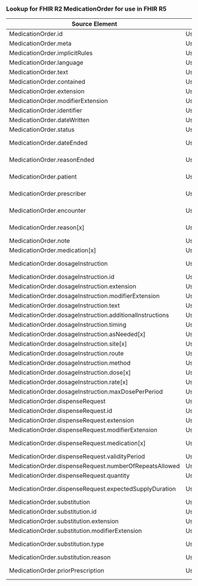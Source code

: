 ### Lookup for FHIR R2 MedicationOrder for use in FHIR R5

| Source Element | Usage | Target |
| -------------- | ----- | ------ |
| MedicationOrder.id | UseElementRenamed | MedicationRequest.id |
| MedicationOrder.meta | UseElementRenamed | MedicationRequest.meta |
| MedicationOrder.implicitRules | UseElementRenamed | MedicationRequest.implicitRules |
| MedicationOrder.language | UseElementRenamed | MedicationRequest.language |
| MedicationOrder.text | UseElementRenamed | MedicationRequest.text |
| MedicationOrder.contained | UseElementRenamed | MedicationRequest.contained |
| MedicationOrder.extension | UseElementRenamed | MedicationRequest.extension |
| MedicationOrder.modifierExtension | UseElementRenamed | MedicationRequest.modifierExtension |
| MedicationOrder.identifier | UseElementRenamed | MedicationRequest.identifier |
| MedicationOrder.dateWritten | UseElementRenamed | MedicationRequest.authoredOn |
| MedicationOrder.status | UseElementRenamed | MedicationRequest.status |
| MedicationOrder.dateEnded | UseExtension | http://hl7.org/fhir/1.0/StructureDefinition/extension-MedicationOrder.dateEnded |
| MedicationOrder.reasonEnded | UseExtension | http://hl7.org/fhir/1.0/StructureDefinition/extension-MedicationOrder.reasonEnded |
| MedicationOrder.patient | UseExtension | http://hl7.org/fhir/1.0/StructureDefinition/extension-MedicationOrder.patient |
| MedicationOrder.prescriber | UseExtension | http://hl7.org/fhir/1.0/StructureDefinition/extension-MedicationOrder.prescriber |
| MedicationOrder.encounter | UseExtension | http://hl7.org/fhir/1.0/StructureDefinition/extension-MedicationOrder.encounter |
| MedicationOrder.reason[x] | UseExtension | http://hl7.org/fhir/1.0/StructureDefinition/extension-MedicationOrder.reason |
| MedicationOrder.note | UseElementRenamed | MedicationRequest.note |
| MedicationOrder.medication[x] | UseElementRenamed | MedicationRequest.medication |
| MedicationOrder.dosageInstruction | UseExtension | http://hl7.org/fhir/1.0/StructureDefinition/extension-MedicationOrder.dosageInstruction |
| MedicationOrder.dosageInstruction.id | UseExtensionFromAncestor | - |
| MedicationOrder.dosageInstruction.extension | UseExtensionFromAncestor | - |
| MedicationOrder.dosageInstruction.modifierExtension | UseExtensionFromAncestor | - |
| MedicationOrder.dosageInstruction.text | UseExtensionFromAncestor | - |
| MedicationOrder.dosageInstruction.additionalInstructions | UseExtensionFromAncestor | - |
| MedicationOrder.dosageInstruction.timing | UseExtensionFromAncestor | - |
| MedicationOrder.dosageInstruction.asNeeded[x] | UseExtensionFromAncestor | - |
| MedicationOrder.dosageInstruction.site[x] | UseExtensionFromAncestor | - |
| MedicationOrder.dosageInstruction.route | UseExtensionFromAncestor | - |
| MedicationOrder.dosageInstruction.method | UseExtensionFromAncestor | - |
| MedicationOrder.dosageInstruction.dose[x] | UseExtensionFromAncestor | - |
| MedicationOrder.dosageInstruction.rate[x] | UseExtensionFromAncestor | - |
| MedicationOrder.dosageInstruction.maxDosePerPeriod | UseExtensionFromAncestor | - |
| MedicationOrder.dispenseRequest | UseElementRenamed | MedicationRequest.dispenseRequest |
| MedicationOrder.dispenseRequest.id | UseElementRenamed | MedicationRequest.dispenseRequest.id |
| MedicationOrder.dispenseRequest.extension | UseElementRenamed | MedicationRequest.dispenseRequest.extension |
| MedicationOrder.dispenseRequest.modifierExtension | UseElementRenamed | MedicationRequest.dispenseRequest.modifierExtension |
| MedicationOrder.dispenseRequest.medication[x] | UseExtension | http://hl7.org/fhir/1.0/StructureDefinition/extension-MedicationOrder.dispenseRequest.medication |
| MedicationOrder.dispenseRequest.validityPeriod | UseElementRenamed | MedicationRequest.dispenseRequest.validityPeriod |
| MedicationOrder.dispenseRequest.numberOfRepeatsAllowed | UseElementRenamed | MedicationRequest.dispenseRequest.numberOfRepeatsAllowed |
| MedicationOrder.dispenseRequest.quantity | UseElementRenamed | MedicationRequest.dispenseRequest.quantity |
| MedicationOrder.dispenseRequest.expectedSupplyDuration | UseExtension | http://hl7.org/fhir/1.0/StructureDefinition/extension-MedicationOrder.dispenseRequest.expectedSupplyDuration |
| MedicationOrder.substitution | UseElementRenamed | MedicationRequest.substitution |
| MedicationOrder.substitution.id | UseElementRenamed | MedicationRequest.substitution.id |
| MedicationOrder.substitution.extension | UseElementRenamed | MedicationRequest.substitution.extension |
| MedicationOrder.substitution.modifierExtension | UseElementRenamed | MedicationRequest.substitution.modifierExtension |
| MedicationOrder.substitution.type | UseExtension | http://hl7.org/fhir/1.0/StructureDefinition/extension-MedicationOrder.substitution.type |
| MedicationOrder.substitution.reason | UseElementRenamed | MedicationRequest.substitution.reason |
| MedicationOrder.priorPrescription | UseExtension | http://hl7.org/fhir/1.0/StructureDefinition/extension-MedicationOrder.priorPrescription |
